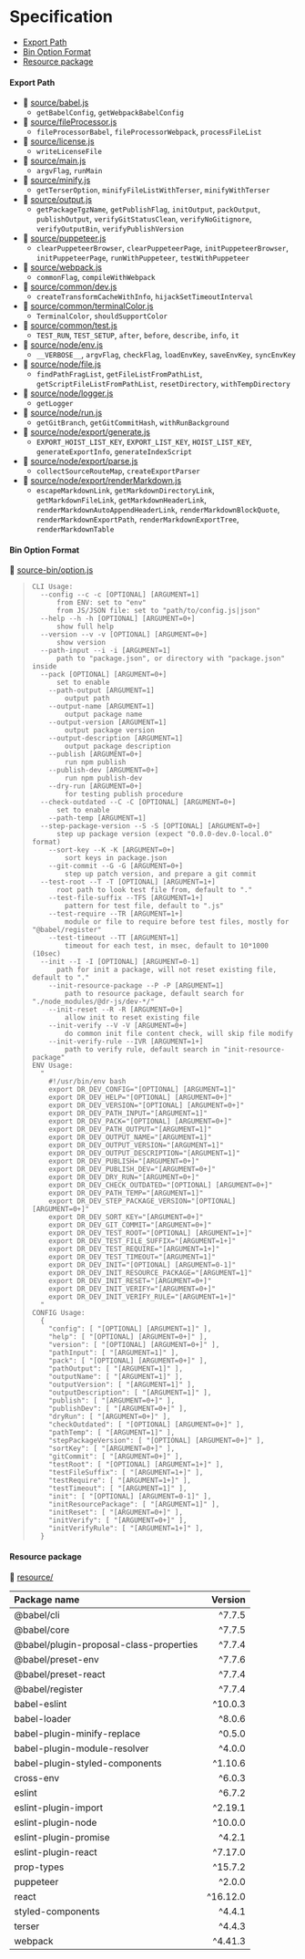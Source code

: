 # Specification

* [Export Path](#export-path)
* [Bin Option Format](#bin-option-format)
* [Resource package](#resource-package)

#### Export Path
+ 📄 [source/babel.js](source/babel.js)
  - `getBabelConfig`, `getWebpackBabelConfig`
+ 📄 [source/fileProcessor.js](source/fileProcessor.js)
  - `fileProcessorBabel`, `fileProcessorWebpack`, `processFileList`
+ 📄 [source/license.js](source/license.js)
  - `writeLicenseFile`
+ 📄 [source/main.js](source/main.js)
  - `argvFlag`, `runMain`
+ 📄 [source/minify.js](source/minify.js)
  - `getTerserOption`, `minifyFileListWithTerser`, `minifyWithTerser`
+ 📄 [source/output.js](source/output.js)
  - `getPackageTgzName`, `getPublishFlag`, `initOutput`, `packOutput`, `publishOutput`, `verifyGitStatusClean`, `verifyNoGitignore`, `verifyOutputBin`, `verifyPublishVersion`
+ 📄 [source/puppeteer.js](source/puppeteer.js)
  - `clearPuppeteerBrowser`, `clearPuppeteerPage`, `initPuppeteerBrowser`, `initPuppeteerPage`, `runWithPuppeteer`, `testWithPuppeteer`
+ 📄 [source/webpack.js](source/webpack.js)
  - `commonFlag`, `compileWithWebpack`
+ 📄 [source/common/dev.js](source/common/dev.js)
  - `createTransformCacheWithInfo`, `hijackSetTimeoutInterval`
+ 📄 [source/common/terminalColor.js](source/common/terminalColor.js)
  - `TerminalColor`, `shouldSupportColor`
+ 📄 [source/common/test.js](source/common/test.js)
  - `TEST_RUN`, `TEST_SETUP`, `after`, `before`, `describe`, `info`, `it`
+ 📄 [source/node/env.js](source/node/env.js)
  - `__VERBOSE__`, `argvFlag`, `checkFlag`, `loadEnvKey`, `saveEnvKey`, `syncEnvKey`
+ 📄 [source/node/file.js](source/node/file.js)
  - `findPathFragList`, `getFileListFromPathList`, `getScriptFileListFromPathList`, `resetDirectory`, `withTempDirectory`
+ 📄 [source/node/logger.js](source/node/logger.js)
  - `getLogger`
+ 📄 [source/node/run.js](source/node/run.js)
  - `getGitBranch`, `getGitCommitHash`, `withRunBackground`
+ 📄 [source/node/export/generate.js](source/node/export/generate.js)
  - `EXPORT_HOIST_LIST_KEY`, `EXPORT_LIST_KEY`, `HOIST_LIST_KEY`, `generateExportInfo`, `generateIndexScript`
+ 📄 [source/node/export/parse.js](source/node/export/parse.js)
  - `collectSourceRouteMap`, `createExportParser`
+ 📄 [source/node/export/renderMarkdown.js](source/node/export/renderMarkdown.js)
  - `escapeMarkdownLink`, `getMarkdownDirectoryLink`, `getMarkdownFileLink`, `getMarkdownHeaderLink`, `renderMarkdownAutoAppendHeaderLink`, `renderMarkdownBlockQuote`, `renderMarkdownExportPath`, `renderMarkdownExportTree`, `renderMarkdownTable`

#### Bin Option Format
📄 [source-bin/option.js](source-bin/option.js)
> ```
> CLI Usage:
>   --config --c -c [OPTIONAL] [ARGUMENT=1]
>       from ENV: set to "env"
>       from JS/JSON file: set to "path/to/config.js|json"
>   --help --h -h [OPTIONAL] [ARGUMENT=0+]
>       show full help
>   --version --v -v [OPTIONAL] [ARGUMENT=0+]
>       show version
>   --path-input --i -i [ARGUMENT=1]
>       path to "package.json", or directory with "package.json" inside
>   --pack [OPTIONAL] [ARGUMENT=0+]
>       set to enable
>     --path-output [ARGUMENT=1]
>         output path
>     --output-name [ARGUMENT=1]
>         output package name
>     --output-version [ARGUMENT=1]
>         output package version
>     --output-description [ARGUMENT=1]
>         output package description
>     --publish [ARGUMENT=0+]
>         run npm publish
>     --publish-dev [ARGUMENT=0+]
>         run npm publish-dev
>     --dry-run [ARGUMENT=0+]
>         for testing publish procedure
>   --check-outdated --C -C [OPTIONAL] [ARGUMENT=0+]
>       set to enable
>     --path-temp [ARGUMENT=1]
>   --step-package-version --S -S [OPTIONAL] [ARGUMENT=0+]
>       step up package version (expect "0.0.0-dev.0-local.0" format)
>     --sort-key --K -K [ARGUMENT=0+]
>         sort keys in package.json
>     --git-commit --G -G [ARGUMENT=0+]
>         step up patch version, and prepare a git commit
>   --test-root --T -T [OPTIONAL] [ARGUMENT=1+]
>       root path to look test file from, default to "."
>     --test-file-suffix --TFS [ARGUMENT=1+]
>         pattern for test file, default to ".js"
>     --test-require --TR [ARGUMENT=1+]
>         module or file to require before test files, mostly for "@babel/register"
>     --test-timeout --TT [ARGUMENT=1]
>         timeout for each test, in msec, default to 10*1000 (10sec)
>   --init --I -I [OPTIONAL] [ARGUMENT=0-1]
>       path for init a package, will not reset existing file, default to "."
>     --init-resource-package --P -P [ARGUMENT=1]
>         path to resource package, default search for "./node_modules/@dr-js/dev-*/"
>     --init-reset --R -R [ARGUMENT=0+]
>         allow init to reset existing file
>     --init-verify --V -V [ARGUMENT=0+]
>         do common init file content check, will skip file modify
>     --init-verify-rule --IVR [ARGUMENT=1+]
>         path to verify rule, default search in "init-resource-package"
> ENV Usage:
>   "
>     #!/usr/bin/env bash
>     export DR_DEV_CONFIG="[OPTIONAL] [ARGUMENT=1]"
>     export DR_DEV_HELP="[OPTIONAL] [ARGUMENT=0+]"
>     export DR_DEV_VERSION="[OPTIONAL] [ARGUMENT=0+]"
>     export DR_DEV_PATH_INPUT="[ARGUMENT=1]"
>     export DR_DEV_PACK="[OPTIONAL] [ARGUMENT=0+]"
>     export DR_DEV_PATH_OUTPUT="[ARGUMENT=1]"
>     export DR_DEV_OUTPUT_NAME="[ARGUMENT=1]"
>     export DR_DEV_OUTPUT_VERSION="[ARGUMENT=1]"
>     export DR_DEV_OUTPUT_DESCRIPTION="[ARGUMENT=1]"
>     export DR_DEV_PUBLISH="[ARGUMENT=0+]"
>     export DR_DEV_PUBLISH_DEV="[ARGUMENT=0+]"
>     export DR_DEV_DRY_RUN="[ARGUMENT=0+]"
>     export DR_DEV_CHECK_OUTDATED="[OPTIONAL] [ARGUMENT=0+]"
>     export DR_DEV_PATH_TEMP="[ARGUMENT=1]"
>     export DR_DEV_STEP_PACKAGE_VERSION="[OPTIONAL] [ARGUMENT=0+]"
>     export DR_DEV_SORT_KEY="[ARGUMENT=0+]"
>     export DR_DEV_GIT_COMMIT="[ARGUMENT=0+]"
>     export DR_DEV_TEST_ROOT="[OPTIONAL] [ARGUMENT=1+]"
>     export DR_DEV_TEST_FILE_SUFFIX="[ARGUMENT=1+]"
>     export DR_DEV_TEST_REQUIRE="[ARGUMENT=1+]"
>     export DR_DEV_TEST_TIMEOUT="[ARGUMENT=1]"
>     export DR_DEV_INIT="[OPTIONAL] [ARGUMENT=0-1]"
>     export DR_DEV_INIT_RESOURCE_PACKAGE="[ARGUMENT=1]"
>     export DR_DEV_INIT_RESET="[ARGUMENT=0+]"
>     export DR_DEV_INIT_VERIFY="[ARGUMENT=0+]"
>     export DR_DEV_INIT_VERIFY_RULE="[ARGUMENT=1+]"
>   "
> CONFIG Usage:
>   {
>     "config": [ "[OPTIONAL] [ARGUMENT=1]" ],
>     "help": [ "[OPTIONAL] [ARGUMENT=0+]" ],
>     "version": [ "[OPTIONAL] [ARGUMENT=0+]" ],
>     "pathInput": [ "[ARGUMENT=1]" ],
>     "pack": [ "[OPTIONAL] [ARGUMENT=0+]" ],
>     "pathOutput": [ "[ARGUMENT=1]" ],
>     "outputName": [ "[ARGUMENT=1]" ],
>     "outputVersion": [ "[ARGUMENT=1]" ],
>     "outputDescription": [ "[ARGUMENT=1]" ],
>     "publish": [ "[ARGUMENT=0+]" ],
>     "publishDev": [ "[ARGUMENT=0+]" ],
>     "dryRun": [ "[ARGUMENT=0+]" ],
>     "checkOutdated": [ "[OPTIONAL] [ARGUMENT=0+]" ],
>     "pathTemp": [ "[ARGUMENT=1]" ],
>     "stepPackageVersion": [ "[OPTIONAL] [ARGUMENT=0+]" ],
>     "sortKey": [ "[ARGUMENT=0+]" ],
>     "gitCommit": [ "[ARGUMENT=0+]" ],
>     "testRoot": [ "[OPTIONAL] [ARGUMENT=1+]" ],
>     "testFileSuffix": [ "[ARGUMENT=1+]" ],
>     "testRequire": [ "[ARGUMENT=1+]" ],
>     "testTimeout": [ "[ARGUMENT=1]" ],
>     "init": [ "[OPTIONAL] [ARGUMENT=0-1]" ],
>     "initResourcePackage": [ "[ARGUMENT=1]" ],
>     "initReset": [ "[ARGUMENT=0+]" ],
>     "initVerify": [ "[ARGUMENT=0+]" ],
>     "initVerifyRule": [ "[ARGUMENT=1+]" ],
>   }
> ```

#### Resource package
📄 [resource/](resource/)

| Package name                            |  Version |
| :----                                   |    ----: |
| @babel/cli                              |   ^7.7.5 |
| @babel/core                             |   ^7.7.5 |
| @babel/plugin-proposal-class-properties |   ^7.7.4 |
| @babel/preset-env                       |   ^7.7.6 |
| @babel/preset-react                     |   ^7.7.4 |
| @babel/register                         |   ^7.7.4 |
| babel-eslint                            |  ^10.0.3 |
| babel-loader                            |   ^8.0.6 |
| babel-plugin-minify-replace             |   ^0.5.0 |
| babel-plugin-module-resolver            |   ^4.0.0 |
| babel-plugin-styled-components          |  ^1.10.6 |
| cross-env                               |   ^6.0.3 |
| eslint                                  |   ^6.7.2 |
| eslint-plugin-import                    |  ^2.19.1 |
| eslint-plugin-node                      |  ^10.0.0 |
| eslint-plugin-promise                   |   ^4.2.1 |
| eslint-plugin-react                     |  ^7.17.0 |
| prop-types                              |  ^15.7.2 |
| puppeteer                               |   ^2.0.0 |
| react                                   | ^16.12.0 |
| styled-components                       |   ^4.4.1 |
| terser                                  |   ^4.4.3 |
| webpack                                 |  ^4.41.3 |
